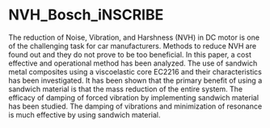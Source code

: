 # NVH_Bosch_iNSCRIBE
The reduction of Noise, Vibration, and Harshness (NVH) in DC motor is one of the challenging task for car manufacturers. Methods to reduce NVH are found out and they do not prove to be too beneficial. In this paper, a cost effective and operational method has been analyzed. The use of sandwich metal composites using a viscoelastic core EC2216 and their characteristics has been investigated. It has been shown that the primary benefit of using a sandwich material is that the mass reduction of the entire system. The efficacy of damping of forced vibration by implementing sandwich material has been studied. The damping of vibrations and minimization of resonance is much effective by using sandwich material.
